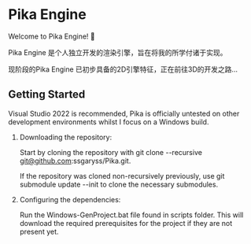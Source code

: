 # Pika Engine
Welcome to Pika Engine! 🎉

Pika Engine 是个人独立开发的渲染引擎，旨在将我的所学付诸于实现。

现阶段的Pika Engine 已初步具备的2D引擎特征，正在前往3D的开发之路...
## Getting Started
Visual Studio 2022 is recommended, Pika is officially untested on other development environments whilst I focus on a Windows build.

1. Downloading the repository:
   
   Start by cloning the repository with git clone --recursive git@github.com:ssgaryss/Pika.git.
   
   If the repository was cloned non-recursively previously, use git submodule update --init to clone the necessary submodules.

3. Configuring the dependencies:
   
   Run the Windows-GenProject.bat file found in scripts folder. This will download the required prerequisites for the project if they are not present yet.
   
